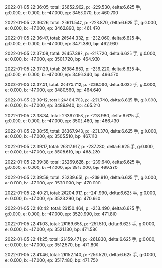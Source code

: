 2022-01-05 22:36:05, total: 26652.902, p: -229.530, delta:6.625 手, g:0.000, e: 0.000, b: -47.000, ep: 3456.070, bp: 460.700

2022-01-05 22:36:26, total: 26611.542, p: -228.870, delta:6.625 手, g:0.000, e: 0.000, b: -47.000, ep: 3462.890, bp: 461.470

2022-01-05 22:36:47, total: 26544.332, p: -232.060, delta:6.625 手, g:0.000, e: 0.000, b: -47.000, ep: 3471.380, bp: 462.930

2022-01-05 22:37:08, total: 26457.382, p: -217.720, delta:6.625 手, g:0.000, e: 0.000, b: -47.000, ep: 3501.720, bp: 464.930

2022-01-05 22:37:29, total: 26384.850, p: -236.220, delta:6.625 手, g:0.000, e: 0.000, b: -47.000, ep: 3496.340, bp: 466.570

2022-01-05 22:37:51, total: 26475.712, p: -236.560, delta:6.625 手, g:0.000, e: 0.000, b: -47.000, ep: 3480.560, bp: 464.640

2022-01-05 22:38:12, total: 26464.708, p: -231.740, delta:6.625 手, g:0.000, e: 0.000, b: -47.000, ep: 3489.940, bp: 465.210

2022-01-05 22:38:34, total: 26397.058, p: -228.980, delta:6.625 手, g:0.000, e: 0.000, b: -47.000, ep: 3502.460, bp: 466.430

2022-01-05 22:38:55, total: 26367.948, p: -231.370, delta:6.625 手, g:0.000, e: 0.000, b: -47.000, ep: 3505.510, bp: 467.110

2022-01-05 22:39:17, total: 26317.917, p: -237.230, delta:6.625 手, g:0.000, e: 0.000, b: -47.000, ep: 3508.610, bp: 468.230

2022-01-05 22:39:38, total: 26269.626, p: -239.640, delta:6.625 手, g:0.000, e: 0.000, b: -47.000, ep: 3515.000, bp: 469.330

2022-01-05 22:39:59, total: 26239.651, p: -239.910, delta:6.625 手, g:0.000, e: 0.000, b: -47.000, ep: 3520.090, bp: 470.000

2022-01-05 22:40:21, total: 26204.917, p: -241.990, delta:6.625 手, g:0.000, e: 0.000, b: -47.000, ep: 3523.290, bp: 470.660

2022-01-05 22:40:42, total: 26150.464, p: -253.490, delta:6.625 手, g:0.000, e: 0.000, b: -47.000, ep: 3520.990, bp: 471.810

2022-01-05 22:41:03, total: 26169.658, p: -251.510, delta:6.625 手, g:0.000, e: 0.000, b: -47.000, ep: 3521.130, bp: 471.580

2022-01-05 22:41:25, total: 26159.471, p: -261.830, delta:6.625 手, g:0.000, e: 0.000, b: -47.000, ep: 3512.570, bp: 471.800

2022-01-05 22:41:46, total: 26152.140, p: -256.520, delta:6.625 手, g:0.000, e: 0.000, b: -47.000, ep: 3517.480, bp: 471.750
